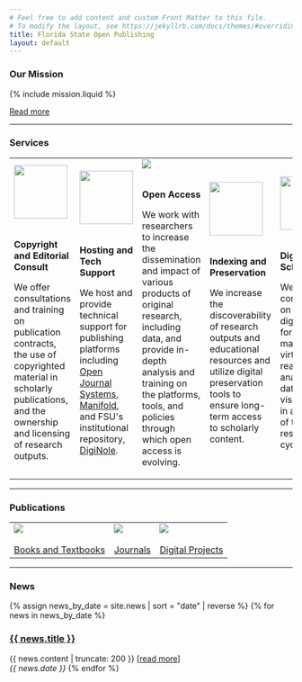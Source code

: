 ```yaml
---
# Feel free to add content and custom Front Matter to this file.
# To modify the layout, see https://jekyllrb.com/docs/themes/#overriding-theme-defaults
title: Florida State Open Publishing
layout: default
---
```


### Our Mission

{% include mission.liquid %}

[Read more](/about)

<hr/>

### Services
<div id="services">
<table>
  <tr>
    <td>
      <img class="logo" src="{{ site.baseurl }}/assets/images/logos/copyright2.png" height="95px" width="95px"/>
      <br/><br/><p><strong>Copyright and Editorial Consult</strong></p>
      <p>We offer consultations and training on publication contracts, the use of copyrighted material in scholarly publications, and the ownership and licensing of research outputs.</p>
    </td>
    <td>
      <img class="logo" src="{{ site.baseurl }}/assets/images/logos/network2.png" height="95px" width="95px"/>
      <br/><br/><p><strong>Hosting and Tech Support</strong></p>
      <p>We host and provide technical support for publishing platforms including <a href="https://pkp.sfu.ca/ojs/" title="Public Knowledge Project homepage for Open Journal Systems">Open Journal Systems</a>, <a href="https://manifold.lib.fsu.edu/" title="Florida State Open Publishing hosted Manifold instance">Manifold</a>, and FSU's institutional repository, <a href="http://diginole.lib.fsu.edu/repository", title="Florida State University's Digital Research Repository">DigiNole</a>.</p>
    </td>
    <td>
      <img class="logo" src="{{ site.baseurl }}/assets/images/logos/OpenAccess.png"/>
      <br/><br/><p><strong>Open Access</strong></p>
      <p>We work with researchers to increase the dissemination and impact of various products of original research, including data, and provide in-depth analysis and training on the platforms, tools, and policies through which open access is evolving.</p>
    </td>
    <td>
      <img class="logo" src="{{ site.baseurl }}/assets/images/logos/bookIcon-01.png" height="95px" width="95px"/>
      <br/><br/><p><strong>Indexing and Preservation</strong></p>
      <p>We increase the discoverability of research outputs and educational resources and utilize digital preservation tools to ensure long-term access to scholarly content.</p>
    </td>
    <td>
      <img class="logo" src="{{ site.baseurl }}/assets/images/logos/DHweb.png" height="95px" width="95px"/>
      <br/><br/><p><strong>Digital Scholarship</strong></p>
      <p>We provide consultations on the use of digital tools for GIS mapping, virtual reality, text analysis, and data visualization in all stages of the research cycle.</p>
    </td>
  </tr>
</table>
</div>

<hr/>

### Publications
<div id="publications">

<table>
  <tr>
    <td>
      <img class="publications" src="{{ site.baseurl }}/assets/images/books-oer/bookSVP.jpg"/>
      <br/><br/><a href="books-oer">Books and Textbooks</a>
    </td>
    <td>
      <img class="publications" src="{{ site.baseurl }}/assets/images/journals/journalOWL.png"/>
      <br/><br/><a href="journals">Journals</a>
    </td>
    <td>
      <img class="publications" src="{{ site.baseurl }}/assets/images/projects/projILSecolo.jpg"/>
      <br/><br/><a href="projects">Digital Projects</a>
    </td>
  </tr>
</table>

</div>

<hr/>

### News
<div id="news">

{% assign news_by_date = site.news | sort = "date" | reverse %}
{% for news in news_by_date %}
<h3><a href="{{ site.baseurl }}{{ news.permalink }}">{{ news.title }}</a></h3>
{{ news.content | truncate: 200 }} <a href="{{ news.permalink }}">[read more]</a><br/>
<em>{{ news.date }}</em>
{% endfor %}
</div>





